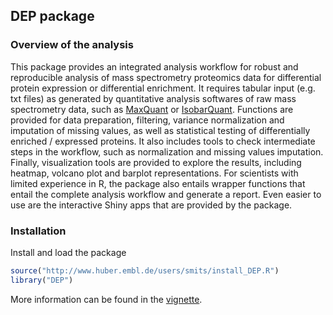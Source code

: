 ## DEP package

### Overview of the analysis

This package provides an integrated analysis workflow for robust and reproducible analysis of mass spectrometry proteomics data for differential protein expression or differential enrichment. 
It requires tabular input (e.g. txt files) as generated by quantitative analysis softwares of raw mass spectrometry data, such as [MaxQuant](http://www.nature.com/nbt/journal/v26/n12/full/nbt.1511.html) or [IsobarQuant](http://www.nature.com/nprot/journal/v10/n10/full/nprot.2015.101.html). 
Functions are provided for data preparation, filtering, variance normalization and imputation of missing values, as well as statistical testing of differentially enriched / expressed proteins.
It also includes tools to check intermediate steps in the workflow, such as normalization and missing values imputation.
Finally, visualization tools are provided to explore the results, including heatmap, volcano plot and barplot representations. 
For scientists with limited experience in R, the package also entails wrapper functions that entail the complete analysis workflow and generate a report.
Even easier to use are the interactive Shiny apps that are provided by the package.

### Installation

Install and load the package

``` r
source("http://www.huber.embl.de/users/smits/install_DEP.R")
library("DEP")
```

More information can be found in the [vignette](http://www.huber.embl.de/users/smits/DEP.html).
